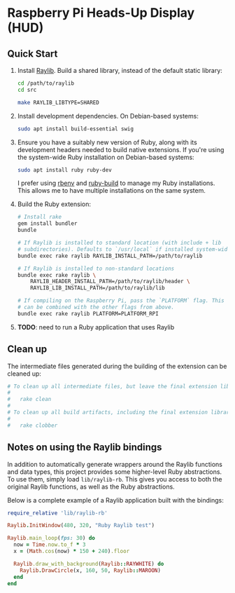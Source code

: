 Raspberry Pi Heads-Up Display (HUD)
===================================

Quick Start
-----------

1. Install [Raylib](https://www.raylib.com/). Build a shared library, instead of the default static library:

    ```sh
    cd /path/to/raylib
    cd src

    make RAYLIB_LIBTYPE=SHARED
    ```

1. Install development dependencies. On Debian-based systems:

    ```sh
    sudo apt install build-essential swig
    ```

1. Ensure you have a suitably new version of Ruby, along with its development headers needed to build native extensions. If you're using the system-wide Ruby installation on Debian-based systems:

    ```sh
    sudo apt install ruby ruby-dev
    ```

    I prefer using [rbenv](https://github.com/rbenv/rbenv) and [ruby-build](https://github.com/rbenv/ruby-build) to manage my Ruby installations. This allows me to have multiple installations on the same system.

1. Build the Ruby extension:

    ```sh
    # Install rake
    gem install bundler
    bundle

    # If Raylib is installed to standard location (with include + lib
    # subdirectories). Defaults to `/usr/local` if installed system-wide.
    bundle exec rake raylib RAYLIB_INSTALL_PATH=/path/to/raylib

    # If Raylib is installed to non-standard locations
    bundle exec rake raylib \
        RAYLIB_HEADER_INSTALL_PATH=/path/to/raylib/header \
        RAYLIB_LIB_INSTALL_PATH=/path/to/raylib/lib

    # If compiling on the Raspberry Pi, pass the `PLATFORM` flag. This flag
    # can be combined with the other flags from above.
    bundle exec rake raylib PLATFORM=PLATFORM_RPI
    ```

1. **TODO**: need to run a Ruby application that uses Raylib

Clean up
--------

The intermediate files generated during the building of the extension can be cleaned up:

```sh
# To clean up all intermediate files, but leave the final extension library:
#
#   rake clean
#
# To clean up all build artifacts, including the final extension library:
#
#   rake clobber
```

Notes on using the Raylib bindings
----------------------------------

In addition to automatically generate wrappers around the Raylib functions and data types, this project provides some higher-level Ruby abstractions. To use them, simply load `lib/raylib-rb`. This gives you access to both the original Raylib functions, as well as the Ruby abstractions.

Below is a complete example of a Raylib application built with the bindings:

```rb
require_relative 'lib/raylib-rb'

Raylib.InitWindow(480, 320, "Ruby Raylib test")

Raylib.main_loop(fps: 30) do
  now = Time.now.to_f * 3
  x = (Math.cos(now) * 150 + 240).floor

  Raylib.draw_with_background(Raylib::RAYWHITE) do
    Raylib.DrawCircle(x, 160, 50, Raylib::MAROON)
  end
end
```
